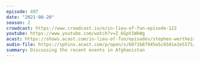 ```yaml
---
episode: 497
date: "2021-08-20"
season: 2
crowdcast: https://www.crowdcast.io/e/in-lieu-of-fun-episode-122
youtube: https://www.youtube.com/watch?v=Z_6GpV1WkWg
acast: https://shows.acast.com/in-lieu-of-fun/episodes/stephen-wertheim-talks-afghanistan
audio-file: https://sphinx.acast.com/p/open/s/6071b87945e5c6581e2e5575/e/61259cb65c16740012002d34/media.mp3
summary: Discussing the recent events in Afghanistan
---
```

